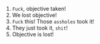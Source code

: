 1. `Fuck`, objective taken!
2. We lost objective!
3. `Fuck` this! Those `assholes` took it!
4. They just took it, `shit`!
5. Objective is lost!